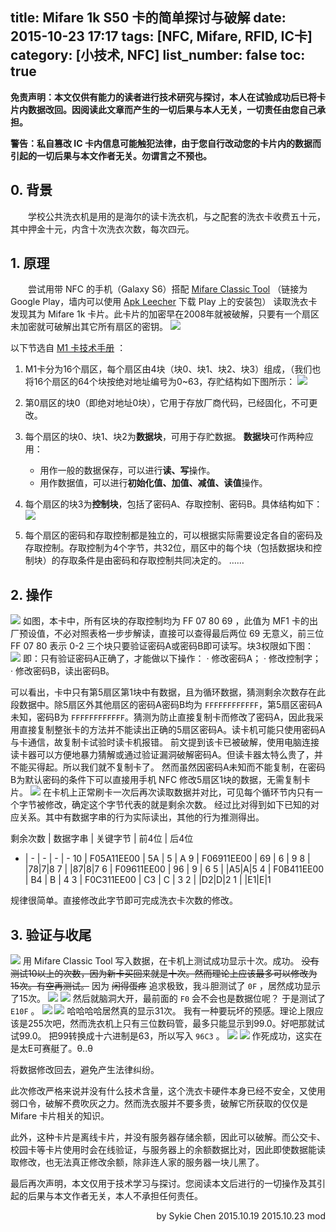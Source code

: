 title: Mifare 1k S50 卡的简单探讨与破解
date: 2015-10-23 17:17
tags: [NFC, Mifare, RFID, IC卡]
category: [小技术, NFC]
list_number: false
toc: true
---
**免责声明：本文仅供有能力的读者进行技术研究与探讨，本人在试验成功后已将卡片内数据改回。因阅读此文章而产生的一切后果与本人无关，一切责任由您自己承担。**

**警告：私自篡改 IC 卡内信息可能触犯法律，由于您自行改动您的卡片内的数据而引起的一切后果与本文作者无关。勿谓言之不预也。**

## 0. 背景 ##
&emsp;&emsp;学校公共洗衣机是用的是海尔的读卡洗衣机，与之配套的洗衣卡收费五十元，其中押金十元，内含十次洗衣次数，每次四元。

<!-- more-->
## 1. 原理 ##
&emsp;&emsp;尝试用带 NFC 的手机（Galaxy S6）搭配 [Mifare Classic Tool](https://play.google.com/store/apps/details?id=de.syss.MifareClassicTool) （链接为 Google Play，墙内可以使用 [Apk Leecher](http://apkleecher.com/) 下载 Play 上的安装包） 读取洗衣卡发现其为 Mifare 1k 卡片。此卡片的加密早在2008年就被破解，只要有一个扇区未加密就可破解出其它所有扇区的密钥。
![](/blogimg/20151019-nfc-mod/1.png)

以下节选自 [M1 卡技术手册](http://read.pudn.com/downloads102/doc/420451/M1%E5%8D%A1%E6%8A%80%E6%9C%AF%E6%89%8B%E5%86%8C[1].doc.doc) ：
1. M1卡分为16个扇区，每个扇区由4块（块0、块1、块2、块3）组成，（我们也将16个扇区的64个块按绝对地址编号为0~63，存贮结构如下图所示：
![](/blogimg/20151019-nfc-mod/2.png)
2. 第0扇区的块0（即绝对地址0块），它用于存放厂商代码，已经固化，不可更改。
3. 每个扇区的块0、块1、块2为**数据块**，可用于存贮数据。
**数据块**可作两种应用：

	- 用作一般的数据保存，可以进行**读、写**操作。
	- 用作数据值，可以进行**初始化值、加值、减值、读值**操作。

4. 每个扇区的块3为**控制块**，包括了密码A、存取控制、密码B。具体结构如下：
![](/blogimg/20151019-nfc-mod/3.png)
5. 每个扇区的密码和存取控制都是独立的，可以根据实际需要设定各自的密码及存取控制。存取控制为4个字节，共32位，扇区中的每个块（包括数据块和控制块）的存取条件是由密码和存取控制共同决定的。
……

## 2. 操作 ##
![](/blogimg/20151019-nfc-mod/4.png)
如图，本卡中，所有区块的存取控制均为 FF 07 80 69 ，此值为 MF1 卡的出厂预设值，不必对照表格一步步解读，直接可以查得最后两位 69 无意义，前三位 FF 07 80 表示 0-2 三个块只要验证密码A或密码B即可读写。块3权限如下图：
![](/blogimg/20151019-nfc-mod/5.png)
即：只有验证密码A正确了，才能做以下操作：
· 修改密码A；
· 修改控制字；
· 修改密码B，读出密码B。

可以看出，卡中只有第5扇区第1块中有数据，且为循环数据，猜测剩余次数存在此段数据中。除5扇区外其他扇区的密码A密码B均为 `FFFFFFFFFFFF`，第5扇区密码A未知，密码B为 `FFFFFFFFFFFF`。猜测为防止直接复制卡而修改了密码A，因此我采用直接复制整张卡的方法并不能读出正确的5扇区密码A。读卡机可能只使用密码A与卡通信，故复制卡试验时读卡机报错。
前文提到该卡已被破解，使用电脑连接读卡器可以方便地暴力猜解或通过验证漏洞破解密码A。但读卡器太特么贵了，并不能买得起。所以我们就不复制卡了。
然而虽然因密码A未知而不能复制，在密码B为默认密码的条件下可以直接用手机 NFC 修改5扇区1块的数据，无需复制卡片。
![](/blogimg/20151019-nfc-mod/6.png)
在卡机上正常刷卡一次后再次读取数据并对比，可见每个循环节内只有一个字节被修改，确定这个字节代表的就是剩余次数。
经过比对得到如下已知的对应关系。其中有数据字串的行为实际读出，其他的行为推测得出。

剩余次数 | 数据字串 | 关键字节 | 前4位 | 后4位
- | - | - | - | -
10 | F05A11EE00 | 5A | 5 | A
9 | F06911EE00 | 69 | 6 | 9
8 | |78|7|8
7 | |87|8|7
6 | F09611EE00 | 96 | 9 | 6
5 | |A5|A|5
4 | F0B411EE00 | B4 | B | 4
3 | F0C311EE00 | C3 | C | 3
2 | |D2|D|2
1 | |E1|E|1

规律很简单。直接修改此字节即可完成洗衣卡次数的修改。

## 3. 验证与收尾 ##

![](/blogimg/20151019-nfc-mod/7.png)
用 Mifare Classic Tool 写入数据，在卡机上测试成功显示十次。成功。
~~没有测试10以上的次数，因为新卡买回来就是十次。然而理论上应该最多可以修改为15次。有空再测试。~~
因为 ~~闲得蛋疼~~ 追求极致，我斗胆测试了 `0F` ，居然成功显示了15次。
![](/blogimg/20151019-nfc-mod/8.png)
![](/blogimg/20151019-nfc-mod/9.png)
然后就脑洞大开，最前面的 `F0` 会不会也是数据位呢？
于是测试了 `E10F` 。
![](/blogimg/20151019-nfc-mod/10.png)
![](/blogimg/20151019-nfc-mod/11.png)
哈哈哈哈居然真的显示31次。
我有一种要玩坏的预感。理论上限应该是255次吧，然而洗衣机上只有三位数码管，最多只能显示到99.0。好吧那就试试99.0。
把99转换成十六进制是63，所以写入 `96C3` 。
![](/blogimg/20151019-nfc-mod/12.png)
![](/blogimg/20151019-nfc-mod/13.png)
作死成功，这实在是太E可赛艇了。θ..θ

将数据修改回去，避免产生法律纠纷。

此次修改严格来说并没有什么技术含量，这个洗衣卡硬件本身已经不安全，又使用弱口令，破解不费吹灰之力。然而洗衣服并不要多贵，破解它所获取的仅仅是 Mifare 卡片相关的知识。

此外，这种卡片是离线卡片，并没有服务器存储余额，因此可以破解。而公交卡、校园卡等卡片使用时会在线验证，与服务器上的余额数据比对，因此即使数据能读取修改，也无法真正修改余额，除非连人家的服务器一块儿黑了。

最后再次声明，本文仅用于技术学习与探讨。您阅读本文后进行的一切操作及其引起的后果与本文作者无关，本人不承担任何责任。


<p align = right>
by Sykie Chen
2015.10.19
2015.10.23 mod
</p>